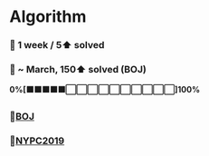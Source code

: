 # Algorithm
### 🎯 1 week / 5⬆ solved
### 🎯 ~ March, 150⬆ solved (BOJ)
**0%[⬛⬛⬛⬛⬛⬜⬜⬜⬜⬜⬜⬜⬜⬜⬜]100%**



### 📂[BOJ](https://github.com/ajy720/Algorithm/tree/master/BOJ)
### 📂[NYPC2019](https://github.com/ajy720/Algorithm/tree/master/NYPC2019)



